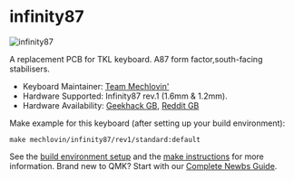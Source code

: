 # infinity87

![infinity87](https://i.imgur.com/QuK1EnNl.png)

A replacement PCB for TKL keyboard. A87 form factor,south-facing stabilisers.  

* Keyboard Maintainer: [Team Mechlovin'](https://github.com/mechlovin)
* Hardware Supported: Infinity87 rev.1 (1.6mm & 1.2mm).
* Hardware Availability: [Geekhack GB](https://geekhack.org/index.php?topic=105853.0), [Reddit GB](https://www.reddit.com/r/mechmarket/comments/g4vf2w/gb_team_mechlovin_infinity_87_a87_form_factor/)

Make example for this keyboard (after setting up your build environment):

    make mechlovin/infinity87/rev1/standard:default

See the [build environment setup](https://docs.qmk.fm/#/getting_started_build_tools) and the [make instructions](https://docs.qmk.fm/#/getting_started_make_guide) for more information. Brand new to QMK? Start with our [Complete Newbs Guide](https://docs.qmk.fm/#/newbs).
